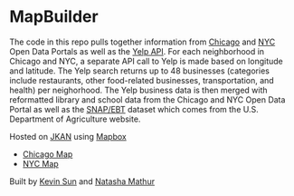 # MapBuilder

The code in this repo pulls together information from [Chicago](https://data.cityofchicago.org/) and [NYC](https://opendata.cityofnewyork.us/) Open Data Portals as well as the [Yelp API](https://www.yelp.com/developers/documentation/v3). For each neighborhood in Chicago and NYC, a separate API call to Yelp is made based on longitude and latitude. The Yelp search returns up to 48 businesses (categories include restaurants, other food-related businesses, transportation, and health) per neighorhood. The Yelp business data is then merged with reformatted library and school data from the Chicago and NYC Open Data Portal as well as the [SNAP/EBT](https://www.fns.usda.gov/snap/supplemental-nutrition-assistance-program) dataset which comes from the U.S. Department of Agriculture website. 

Hosted on [JKAN](https://sun-kev.github.io/jkan/) using [Mapbox](https://www.mapbox.com/)

- [Chicago Map](https://sun-kev.github.io/jkan/chicago_map/)
- [NYC Map](https://sun-kev.github.io/jkan/nyc_map/)

Built by [Kevin Sun](https://github.com/Sun-Kev) and [Natasha Mathur](https://github.com/natashamathur)
